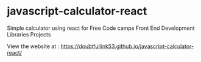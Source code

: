 # javascript-calculator-react
 Simple calculator using react for Free Code camps Front End Development Libraries Projects


View the website at : https://doubtfullink53.github.io/javascript-calculator-react/
